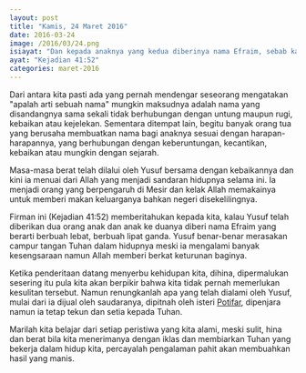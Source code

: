 ```yaml
---
layout: post
title: "Kamis, 24 Maret 2016"
date: 2016-03-24
image: /2016/03/24.png
isiayat: "Dan kepada anaknya yang kedua diberinya nama Efraim, sebab katanya: \"Allah membuat aku mendapat anak dalam negeri kesengsaraanku.\""
ayat: "Kejadian 41:52"
categories: maret-2016
---
```


Dari antara kita pasti ada yang pernah mendengar seseorang mengatakan "apalah arti sebuah nama" mungkin maksudnya adalah nama yang disandangnya sama sekali tidak berhubungan dengan untung maupun rugi, kebaikan atau kejelekan. Sementara ditempat lain, begitu banyak orang tua yang berusaha membuatkan nama bagi anaknya sesuai dengan harapan-harapannya, yang berhubungan dengan keberuntungan, kecantikan, kebaikan atau mungkin dengan sejarah.

Masa-masa berat telah dilalui oleh Yusuf bersama dengan kebaikannya dan kini ia menuai dari Allah yang menjadi sandaran hidupnya selama ini. Ia menjadi orang yang berpengaruh di Mesir dan kelak Allah memakainya untuk memberi makan keluarganya bahkan negeri disekelilingnya.

Firman ini (Kejadian 41:52) memberitahukan kepada kita, kalau Yusuf telah diberikan dua orang anak dan anak ke duanya diberi nama Efraim yang berarti berbuah lebat, berbuah lipat ganda. Yusuf benar-benar merasakan campur tangan Tuhan dalam hidupnya meski ia mengalami banyak kesengsaraan namun Allah memberi berkat keturunan baginya.


Ketika penderitaan datang menyerbu kehidupan kita, dihina, dipermalukan sesering itu pula kita akan berpikir bahwa kita tidak pernah memerlukan kesulitan tersebut. Namun renungkanlah apa yang telah dialami oleh Yusuf, mulai dari ia dijual oleh saudaranya, dipitnah oleh isteri <a href="http://alkitab.ikutlahaku.com/potifar" target="_blank">Potifar</a>, dipenjara namun ia tetap tekun dan setia kepada Tuhan.

Marilah kita belajar dari setiap peristiwa yang kita alami, meski sulit, hina dan berat bila kita menerimanya dengan iklas dan membiarkan Tuhan yang bekerja dalam hidup kita, percayalah pengalaman pahit akan membuahkan hasil yang manis.